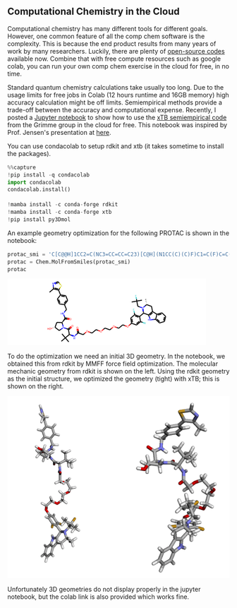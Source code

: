 ## Computational Chemistry in the Cloud

Computational chemistry has many different tools for different goals. However, one common feature of all the comp chem software is the complexity. This is because the end product results from many years of work by many researchers. Luckily, there are plenty of [open-source codes](https://opensourcemolecularmodeling.github.io) available now. Combine that with free compute resources such as google colab, you can run your own comp chem exercise in the cloud for free, in no time.

Standard quantum chemistry calculations take usually too long. Due to the usage limits for free jobs in Colab (12 hours runtime and 16GB memory) high accuracy calculation might be off limits. Semiempirical methods provide a trade-off between the accuracy and computational expense.  Recently, I posted a [Jupyter notebook](https://github.com/saevrenk/qc/blob/main/xtb.ipynb) to show how to use the [xTB semiempirical code](https://xtb-docs.readthedocs.io/en/latest/contents.html) from the Grimme group in the cloud for free. This notebook was inspired by Prof. Jensen's presentation at [here](https://youtu.be/KEIpJ50Jc0w). 

You can use condacolab to setup rdkit and xtb (it takes sometime to install the packages). 
```python
%%capture
!pip install -q condacolab
import condacolab
condacolab.install()

!mamba install -c conda-forge rdkit
!mamba install -c conda-forge xtb
!pip install py3Dmol
```
An example geometry optimization for the following PROTAC is shown in the notebook:

```python
protac_smi = 'C[C@@H]1CC2=C(NC3=CC=CC=C23)[C@H](N1CC(C)(C)F)C1=C(F)C=C(OCCOCCOCCOCC(=O)N[C@H](C(=O)N2C[C@H](O)C[C@H]2C(=O)NCC2=CC=C(C=C2)C2=C(C)N=CS2)C(C)(C)C)C=C1F'
protac = Chem.MolFromSmiles(protac_smi)
protac
```
![protac 2d](/assets/protac_2d.png)

To do the optimization we need an initial 3D geometry. In the notebook, we obtained this from rdkit by MMFF force field optimization. The molecular mechanic geometry from rdkit is shown on the left. Using the rdkit geometry as the initial structure, we optimized the geometry (tight) with xTB; this is shown on the right.

![protac 3d](/assets/protac_3d.png)

Unfortunately 3D geometries do not display properly in the jupyter notebook, but the colab link is also provided which works fine.
